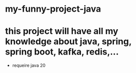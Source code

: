 # my-funny-project-java
# this project will have all my knowledge about java, spring, spring boot, kafka, redis,...
+ requeire java 20
